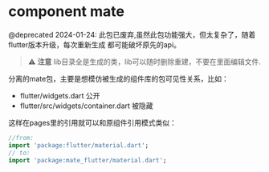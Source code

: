 # component mate

@deprecated 2024-01-24: 此包已废弃,虽然此包功能强大，但太复杂了，随着flutter版本升级，每次重新生成
都可能破坏原先的api。


> ⚠️ **注意**
> lib目录全是生成的类，lib可以随时删除重建，不要在里面编辑文件.

分离的mate包，主要是想模仿被生成的组件库的包可见性关系，比如：
- flutter/widgets.dart 公开
- flutter/src/widgets/container.dart 被隐藏

这样在pages里的引用就可以和原组件引用模式类似：
```dart
//from:
import 'package:flutter/material.dart';
// to:
import 'package:mate_flutter/material.dart';
```

